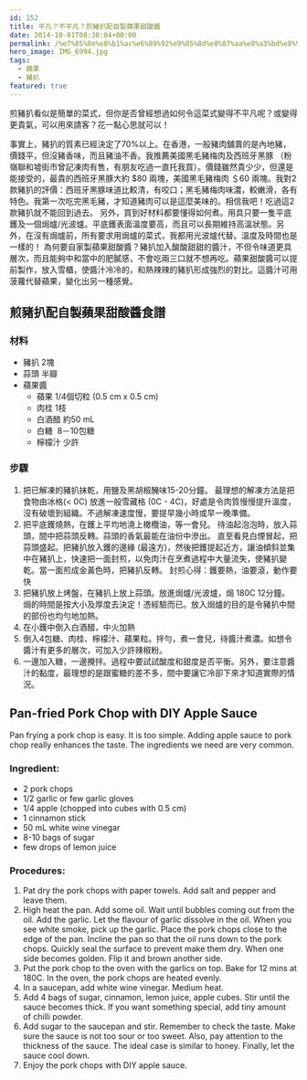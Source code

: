 ```yaml
---
id: 152
title: 平凡？不平凡？煎豬扒配自製蘋果甜酸醬
date: 2014-10-01T08:30:04+00:00
permalink: /%e7%85%8e%e8%b1%ac%e6%89%92%e9%85%8d%e8%87%aa%e8%a3%bd%e8%98%8b%e6%9e%9c%e7%94%9c%e9%85%b8%e9%86%ac/
hero_image: IMG_6994.jpg
tags:
  - 蘋果
  - 豬扒
featured: true
---
```


煎豬扒看似是簡單的菜式，但你是否曾經想過如何令這菜式變得不平凡呢？或變得更貴氣，可以用來請客？花一點心思就可以！

事實上，豬扒的質素已經決定了70%以上。在香港，一般豬肉舖賣的是內地豬，價錢平，但沒豬香味，而且豬油不香。我推薦美國黑毛豬梅肉及西班牙黑豚 （粉嶺聯和墟街市曾記凍肉有售，有朋友吃過一直托我買）。價錢雖然貴少少，但還是能接受的，最貴的西班牙黑豚大約 $80 兩塊，美國黑毛豬梅肉 ＄60 兩塊。我對2款豬扒的評價：西班牙黑豚味道比較清，有咬口；黑毛豬梅肉味濃，較嫩滑，各有特色。我第一次吃完黑毛豬，才知道豬肉可以是這麼美味的。相信我吧！吃過這2款豬扒就不能回到過去。 另外，買到好材料都要懂得如何煮。用具只要一隻平底鑊及一個焗爐/光波爐。平底鑊表面溫度要高，而且可以長期維持高溫狀態。另外，在沒有焗爐前，所有要求用焗爐的菜式，我都用光波爐代替。溫度及時間也是一樣的！ 為何要自家製蘋果甜酸醬？豬扒加入酸酸甜甜的醬汁，不但令味道更具層次，而且能夠中和當中的肥膩感，不會吃兩三口就不想再吃。蘋果甜酸醬可以提前製作，放入雪櫃，使醬汁冷冷的，和熱辣辣的豬扒形成強烈的對比。這醬汁可用菠蘿代替蘋果，變化出另一種感覺。

## 煎豬扒配自製蘋果甜酸醬食譜

### 材料

* 豬扒 2塊
* 蒜頭 半瓣
* 蘋果醬
  * 蘋果 1/4個切粒 (0.5 cm x 0.5 cm)
  * 肉桂 1枝
  * 白酒醋 約50 mL
  * 白糖  8－10包糖
  * 檸檬汁 少許

### 步驟

1. 把已解凍的豬扒抹乾，用鹽及黑胡椒醃味15-20分鐘。 最理想的解凍方法是把食物由冰格(< 0C) 放進一般雪藏格 (0C - 4C)，好處是令肉質慢慢提升溫度，沒有破壞到組織。不過解凍速度慢，要提早幾小時或早一晚準備。
2. 把平底鑊燒熱，在鑊上平均地澆上橄欖油，等一會兒。 待油起泡泡時，放入蒜頭，間中把蒜頭反轉。蒜頭的香氣最能在油份中滲出。 直至看見白煙冒起，把蒜頭盛起。把豬扒放入鑊的邊緣 (最遠方)，然後把鑊提起近方，讓油傾斜並集中在豬扒上，快速把一面封煎，以免肉汁在烹煮過程中大量流失，使豬扒變乾。當一面煎成金黃色時，把豬扒反轉。 封煎心得：鑊要熱，油要滾，動作要快
3. 把豬扒放上烤盤，在豬扒上放上蒜頭。放進焗爐/光波爐，焗 180C 12分鐘。焗的時間是按大小及厚度去決定！憑經驗而已。放入焗爐的目的是令豬扒中間的部份也均勻地加熱。 
4. 在小鑊中倒入白酒醋，中火加熱
5. 倒入4包糖、肉桂、檸檬汁、蘋果粒。拌勻，煮一會兒，待醬汁煮濃。如想令醬汁有更多的層次，可加入少許辣椒粉。
6. 一邊加入糖，一邊攪拌。過程中要試試酸度和甜度是否平衡。另外，要注意醬汁的黏度，最理想的是跟蜜糖的差不多，間中要讓它冷卻下來才知道實際的情況。

## Pan-fried Pork Chop with DIY Apple Sauce

Pan frying a pork chop is easy. It is too simple. Adding apple sauce to pork chop really enhances the taste. The ingredients we need are very common.

### Ingredient:

* 2 pork chops
* 1/2 garlic or few garlic gloves
* 1/4 apple (chopped into cubes with 0.5 cm)
* 1 cinnamon stick
* 50 mL white wine vinegar
* 8-10 bags of sugar
* few drops of lemon juice

### Procedures:

1. Pat dry the pork chops with paper towels. Add salt and pepper and leave them.
2. High heat the pan. Add some oil. Wait until bubbles coming out from the oil. Add the garlic. Let the flavour of garlic dissolve in the oil. When you see white smoke, pick up the garlic. Place the pork chops close to the edge of the pan. Incline the pan so that the oil runs down to the pork chops. Quickly seal the surface to prevent make them dry. When one side becomes golden. Flip it and brown another side.
3. Put the pork chop to the oven with the garlics on top. Bake for 12 mins at 180C. In the oven, the pork chops are heated evenly.
4. In a saucepan, add white wine vinegar. Medium heat.
5. Add 4 bags of sugar, cinnamon, lemon juice, apple cubes. Stir until the sauce becomes thick. If you want something special, add tiny amount of chilli powder.
6. Add sugar to the saucepan and stir. Remember to check the taste. Make sure the sauce is not too sour or too sweet. Also, pay attention to the thickness of the sauce. The ideal case is similar to honey. Finally, let the sauce cool down.
7. Enjoy the pork chops with DIY apple sauce.

